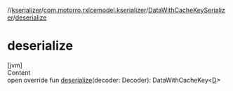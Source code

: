 //[kserializer](../../index.md)/[com.motorro.rxlcemodel.kserializer](../index.md)/[DataWithCacheKeySerializer](index.md)/[deserialize](deserialize.md)



# deserialize  
[jvm]  
Content  
open override fun [deserialize](deserialize.md)(decoder: Decoder): DataWithCacheKey<[D](index.md)>  



